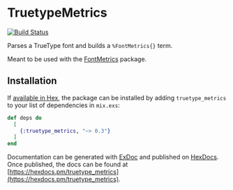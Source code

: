 # TruetypeMetrics

[![Build Status](https://travis-ci.org/boydm/truetype_metrics.svg?branch=master)](https://travis-ci.org/boydm/truetype_metrics)

Parses a TrueType font and builds a `%FontMetrics{}` term.

Meant to be used with the [FontMetrics](https://github.com/boydm/font_metrics) package.

## Installation

If [available in Hex](https://hex.pm/docs/publish), the package can be installed
by adding `truetype_metrics` to your list of dependencies in `mix.exs`:

```elixir
def deps do
  [
    {:truetype_metrics, "~> 0.3"}
  ]
end
```

Documentation can be generated with [ExDoc](https://github.com/elixir-lang/ex_doc)
and published on [HexDocs](https://hexdocs.pm). Once published, the docs can
be found at [https://hexdocs.pm/truetype_metrics](https://hexdocs.pm/truetype_metrics).

